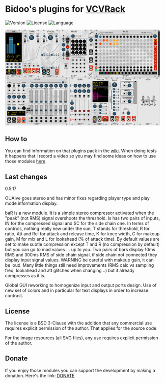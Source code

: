 # Bidoo's plugins for [VCVRack](https://vcvrack.com)

<!-- Version and License Badges -->
![Version](https://img.shields.io/badge/version-0.5.16-green.svg?style=flat-square)
![License](https://img.shields.io/badge/license-BSD3-blue.svg?style=flat-square)
![Language](https://img.shields.io/badge/language-C++-yellow.svg?style=flat-square)

![pack](/images/pack.png?raw=true "pack")

## How to

You can find information on that plugins pack in the [wiki](https://github.com/sebastien-bouffier/Bidoo/wiki). When doing tests it happens that I record a video so you may find some ideas on how to use those modules [here](https://www.youtube.com/bidoo).

## Last changes

0.5.17

OUAIve goes stereo and has minor fixes regarding player type and play mode information display.

baR is a new module. It is a simple stereo compressor activated when the "peak" (not RMS) signal overshoots the threshold. Is has two pairs of inputs, IN for the compressed signal and SC for the side chain one.
In terms of controls, nothing really new under the sun, T stands for threshold, R for ratio, Att and Rel for attack and release time, K for knee width, G for makeup gain, M for mix and L for lookahead (% of attack time).
By default values are set to make subtle compression except T and R (no compression by default) but you can go to mad values ... up to you.
Two pairs of bars display 10ms RMS and 300ms RMS of side chain signal, if side chain not connected they display input signal values.
WARNING be careful with makeup gain, it can be loud.
Many little things still need improvements (RMS calc vs sampling freq, lookahead and att glitches when changing ..) but it already compresses as it is.

Global GUI reworking to homogenize input and output ports design. Use of new set of colors and in particular for text displays in order to increase contrast.

## License

The license is a BSD 3-Clause with the addition that any commercial use requires explicit permission of the author. That applies for the source code.

For the image resources (all SVG files), any use requires explicit permission of the author.

## Donate

If you enjoy those modules you can support the development by making a donation. Here's the link: [DONATE](https://paypal.me/sebastienbouffier)
